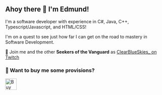 ## Ahoy there 👋 I'm Edmund!

I'm a software developer with experience in C#, Java, C++, Typescript/Javascript, and HTML/CSS!

I'm on a quest to see just how far I can get on the road to mastery in Software Development.

🔎 Join me and the other **Seekers of the Vanguard** as [ClearBlueSkies_ on Twitch](https://www.twitch.tv/clearblueskies_)

### 🌟 Want to buy me some provisions?

<a href='https://ko-fi.com/I2I319Z9PN' target='_blank'><img height='36' style='border:0px;height:36px;' src='https://storage.ko-fi.com/cdn/kofi5.png?v=6' border='0' alt='Buy Me a Coffee at ko-fi.com' /></a>

